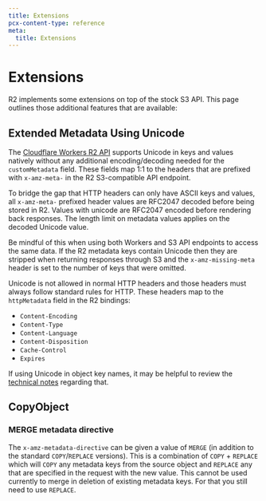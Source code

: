 ```yaml
---
title: Extensions
pcx-content-type: reference
meta:
  title: Extensions
---
```


# Extensions

R2 implements some extensions on top of the stock S3 API. This page outlines those additional features that are available:

## Extended Metadata Using Unicode

The [Cloudflare Workers R2 API](/workers/runtime-apis/r2) supports Unicode in keys and values natively without any additional
encoding/decoding needed for the `customMetadata` field. These fields map 1:1 to the headers that are prefixed with `x-amz-meta-`
in the R2 S3-compatible API endpoint.

To bridge the gap that HTTP headers can only have ASCII keys and values, all `x-amz-meta-` prefixed header values are RFC2047 decoded
before being stored in R2. Values with unicode are RFC2047 encoded before rendering back responses. The length limit on metadata
values applies on the decoded Unicode value.

Be mindful of this when using both Workers and S3 API endpoints to access the same data. If the R2 metadata keys contain Unicode then
they are stripped when returning responses through S3 and the `x-amz-missing-meta` header is set to the number of keys that were omitted.

Unicode is not allowed in normal HTTP headers and those headers must always follow standard rules for HTTP. These headers map to the
`httpMetadata` field in the R2 bindings:
* `Content-Encoding`
* `Content-Type`
* `Content-Language`
* `Content-Disposition`
* `Cache-Control`
* `Expires`

If using Unicode in object key names, it may be helpful to review the [technical notes](/r2/platform/unicode-interoperability) regarding
that.

## CopyObject

### MERGE metadata directive

The `x-amz-metadata-directive` can be given a value of `MERGE` (in addition to the standard `COPY`/`REPLACE` versions). This is
a combination of `COPY` + `REPLACE` which will `COPY` any metadata keys from the source object and `REPLACE` any that are specified
in the request with the new value. This cannot be used currently to merge in deletion of existing metadata keys. For that you still
need to use `REPLACE`.
